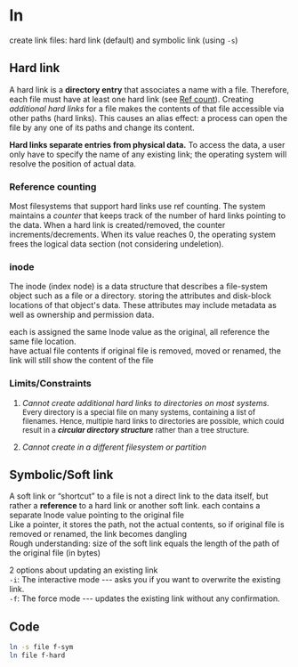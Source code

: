 # ln
  create link files: hard link (default) and symbolic link (using `-s`)


## Hard link   
A hard link is a **directory entry** that associates a name with a file. Therefore, each file must have at least one hard link (see [Ref count](#reference-counting)). Creating *additional hard links* for a file makes the contents of that file accessible via other paths (hard links). This causes an alias effect: a process can open the file by any one of its paths and change its content.

**Hard links separate entries from physical data.** To access the data, a user only have to specify the name of any existing link; the operating system will resolve the position of actual data.

### Reference counting

Most filesystems that support hard links use ref counting. The system maintains a *counter* that keeps track of the number of hard links pointing to the data. When a hard link is created/removed, the counter increments/decrements. When its value reaches 0, the operating system frees the logical data section (not considering undeletion).

### inode

The inode (index node) is a data structure that describes a file-system object such as a file or a directory. storing the attributes and disk-block locations of that object's data. These attributes may include metadata as well as ownership and permission data. 

each is assigned the same Inode value as the original, all reference the same file location.   
  have actual file contents if original file is removed, moved or renamed, the link will still show the content of the file   


### Limits/Constraints
1. *Cannot create additional hard links to directories on most systems.*
<font size="-1">Every directory is a special file on many systems, containing a list of filenames. Hence, multiple hard links to directories are possible, which could result in a ***circular directory structure*** rather than a tree structure.</font> 


2. *Cannot create in a different filesystem or partition*  


## Symbolic/Soft link
A soft link or “shortcut” to a file is not a direct link to the data itself, but rather a **reference** to a hard link or another soft link.
each contains a separate Inode value pointing to the original file  
Like a pointer, it stores the path, not the actual contents, so if original file is removed or renamed, the link becomes dangling  
Rough understanding: size of the soft link equals the length of the path of the original file (in bytes)   

2 options about updating an existing link   
`-i`: The interactive mode --- asks you if you want to overwrite the existing link.    
`-f`: The force mode --- updates the existing link without any confirmation.  



## Code

```bash
ln -s file f-sym
ln file f-hard
```



